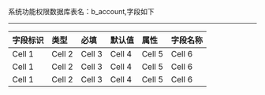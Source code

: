 系统功能权限数据库表名：b_account,字段如下

---
| 字段标识 | 类型 | 必填  | 默认值  | 属性  | 字段名称
|:----------|:----------|:----------|:----------|:----------|:----------|
| Cell 1    | Cell 2    | Cell 3    | Cell 4    | Cell 5    | Cell 6    |
| Cell 1    | Cell 2    | Cell 3    | Cell 4    | Cell 5    | Cell 6    |
| Cell 1    | Cell 2    | Cell 3    | Cell 4    | Cell 5    | Cell 6    |
